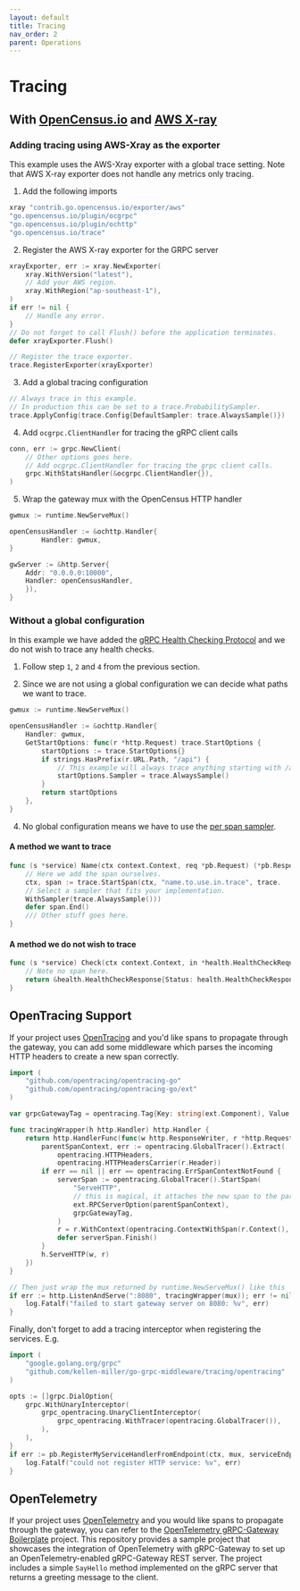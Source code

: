 ```yaml
---
layout: default
title: Tracing
nav_order: 2
parent: Operations
---
```


# Tracing

## With [OpenCensus.io](https://opencensus.io/) and [AWS X-ray](https://aws.amazon.com/xray/)

### Adding tracing using AWS-Xray as the exporter

This example uses the AWS-Xray exporter with a global trace setting. Note that AWS X-ray exporter does not handle any metrics only tracing.

1. Add the following imports

```go
xray "contrib.go.opencensus.io/exporter/aws"
"go.opencensus.io/plugin/ocgrpc"
"go.opencensus.io/plugin/ochttp"
"go.opencensus.io/trace"
```

2. Register the AWS X-ray exporter for the GRPC server

```go
xrayExporter, err := xray.NewExporter(
    xray.WithVersion("latest"),
    // Add your AWS region.
    xray.WithRegion("ap-southeast-1"),
)
if err != nil {
    // Handle any error.
}
// Do not forget to call Flush() before the application terminates.
defer xrayExporter.Flush()

// Register the trace exporter.
trace.RegisterExporter(xrayExporter)
```

3. Add a global tracing configuration

```go
// Always trace in this example.
// In production this can be set to a trace.ProbabilitySampler.
trace.ApplyConfig(trace.Config{DefaultSampler: trace.AlwaysSample()})
```

4. Add `ocgrpc.ClientHandler` for tracing the gRPC client calls

```go
conn, err := grpc.NewClient(
    // Other options goes here.
    // Add ocgrpc.ClientHandler for tracing the grpc client calls.
    grpc.WithStatsHandler(&ocgrpc.ClientHandler{}),
)
```

5. Wrap the gateway mux with the OpenCensus HTTP handler

```go
gwmux := runtime.NewServeMux()

openCensusHandler := &ochttp.Handler{
		Handler: gwmux,
}

gwServer := &http.Server{
    Addr: "0.0.0.0:10000",
    Handler: openCensusHandler,
    }),
}
```

### Without a global configuration

In this example we have added the [gRPC Health Checking Protocol](https://github.com/grpc/grpc/blob/master/doc/health-checking.md) and we do not wish to trace any health checks.

1. Follow step `1`, `2` and `4` from the previous section.

2. Since we are not using a global configuration we can decide what paths we want to trace.

```go
gwmux := runtime.NewServeMux()

openCensusHandler := &ochttp.Handler{
    Handler: gwmux,
    GetStartOptions: func(r *http.Request) trace.StartOptions {
        startOptions := trace.StartOptions{}
        if strings.HasPrefix(r.URL.Path, "/api") {
            // This example will always trace anything starting with /api.
            startOptions.Sampler = trace.AlwaysSample()
        }
        return startOptions
    },
}
```

4. No global configuration means we have to use the [per span sampler](https://opencensus.io/tracing/sampling/#per-span-sampler).

#### A method we want to trace

```go
func (s *service) Name(ctx context.Context, req *pb.Request) (*pb.Response, error) {
    // Here we add the span ourselves.
    ctx, span := trace.StartSpan(ctx, "name.to.use.in.trace", trace.
    // Select a sampler that fits your implementation.
    WithSampler(trace.AlwaysSample()))
    defer span.End()
    /// Other stuff goes here.
}
```

#### A method we do not wish to trace

```go
func (s *service) Check(ctx context.Context, in *health.HealthCheckRequest) (*health.HealthCheckResponse, error) {
    // Note no span here.
    return &health.HealthCheckResponse{Status: health.HealthCheckResponse_SERVING}, nil
}
```

## OpenTracing Support

If your project uses [OpenTracing](https://github.com/opentracing/opentracing-go) and you'd like spans to propagate through the gateway, you can add some middleware which parses the incoming HTTP headers to create a new span correctly.

```go
import (
	"github.com/opentracing/opentracing-go"
	"github.com/opentracing/opentracing-go/ext"
)

var grpcGatewayTag = opentracing.Tag{Key: string(ext.Component), Value: "grpc-gateway"}

func tracingWrapper(h http.Handler) http.Handler {
	return http.HandlerFunc(func(w http.ResponseWriter, r *http.Request) {
		parentSpanContext, err := opentracing.GlobalTracer().Extract(
			opentracing.HTTPHeaders,
			opentracing.HTTPHeadersCarrier(r.Header))
		if err == nil || err == opentracing.ErrSpanContextNotFound {
			serverSpan := opentracing.GlobalTracer().StartSpan(
				"ServeHTTP",
				// this is magical, it attaches the new span to the parent parentSpanContext, and creates an unparented one if empty.
				ext.RPCServerOption(parentSpanContext),
				grpcGatewayTag,
			)
			r = r.WithContext(opentracing.ContextWithSpan(r.Context(), serverSpan))
			defer serverSpan.Finish()
		}
		h.ServeHTTP(w, r)
	})
}

// Then just wrap the mux returned by runtime.NewServeMux() like this
if err := http.ListenAndServe(":8080", tracingWrapper(mux)); err != nil {
	log.Fatalf("failed to start gateway server on 8080: %v", err)
}
```

Finally, don't forget to add a tracing interceptor when registering
the services. E.g.

```go
import (
	"google.golang.org/grpc"
	"github.com/kellen-miller/go-grpc-middleware/tracing/opentracing"
)

opts := []grpc.DialOption{
	grpc.WithUnaryInterceptor(
		grpc_opentracing.UnaryClientInterceptor(
			grpc_opentracing.WithTracer(opentracing.GlobalTracer()),
		),
	),
}
if err := pb.RegisterMyServiceHandlerFromEndpoint(ctx, mux, serviceEndpoint, opts); err != nil {
	log.Fatalf("could not register HTTP service: %v", err)
}
```

## OpenTelemetry

If your project uses [OpenTelemetry](https://opentelemetry.io/) and you would like spans to propagate through the gateway, you can refer to the [OpenTelemetry gRPC-Gateway Boilerplate](https://github.com/iamrajiv/opentelemetry-grpc-gateway-boilerplate) project. This repository provides a sample project that showcases the integration of OpenTelemetry with gRPC-Gateway to set up an OpenTelemetry-enabled gRPC-Gateway REST server. The project includes a simple `SayHello` method implemented on the gRPC server that returns a greeting message to the client.
